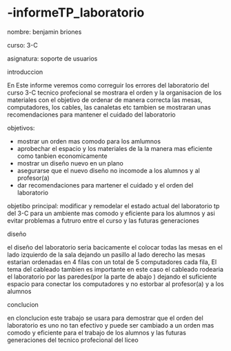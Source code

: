 # -informeTP_laboratorio
nombre: benjamin briones 

curso: 3-C

asignatura: soporte de usuarios


introduccion


 En Este informe veremos como correguir los errores del laboratorio del curso 3-C tecnico profecional se mostrara el orden y la organisacion de los materiales con el objetivo de ordenar de manera correcta las mesas, computadores,  los cables, las canaletas etc
 tambien se mostraran unas recomendaciones para mantener el cuidado  del laboratorio
 
 objetivos:
 
 - mostrar un orden mas comodo para los amlumnos
 - aprobechar el espacio y los materiales de la la manera mas eficiente como tanbien economicamente  
 - mostrar un diseño nuevo en un plano
 - asegurarse que el nuevo diseño no incomode a los alumnos y al profesor(a) 
 - dar recomendaciones para martener el cuidado y el orden del laboratorio
 
 objetibo principal: modificar y remodelar el estado actual del laboratorio tp del 3-C para un ambiente mas comodo y eficiente para los alumnos y asi evitar problemas a futruro  entre el curso y las futuras generaciones
 
 diseño
 
 el diseño del laboratorio seria bacicamente el colocar todas las mesas en el lado izquierdo de la sala dejando un pasillo al lado derecho las mesas estarian ordenadas en 4 filas con un total de 5 computadores cada fila, El tema del cableado tambien es importante en este caso el cableado rodearia el laboratorio por las paredes(por la parte de abajo ) dejando el suficiente espacio para conectar los computadores y no estorbar al profesor(a) y a los alumnos    
 
 conclucion
 
 
 en clonclucion este trabajo se usara para demostrar que el orden del laboratorio es uno no tan efectivo y puede ser cambiado a un orden mas comodo y eficiente para el trabajo de los alumnos y las futuras generaciones del tecnico profecional del liceo
